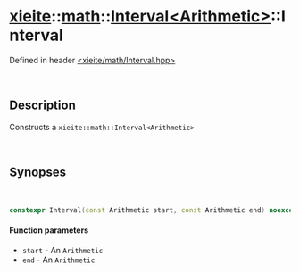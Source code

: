 # [xieite](../../xieite.md)\:\:[math](../../math.md)\:\:[Interval\<Arithmetic\>](../Interval.md)\:\:Interval
Defined in header [<xieite/math/Interval.hpp>](../../../include/xieite/math/Interval.hpp)

&nbsp;

## Description
Constructs a `xieite::math::Interval<Arithmetic>`

&nbsp;

## Synopses

&nbsp;

```cpp
constexpr Interval(const Arithmetic start, const Arithmetic end) noexcept;
```
#### Function parameters
- `start` - An `Arithmetic`
- `end` - An `Arithmetic`
